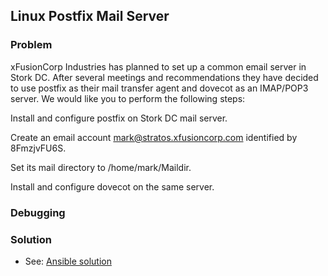 ## Linux Postfix Mail Server

### Problem

xFusionCorp Industries has planned to set up a common email server in Stork DC. After several meetings and recommendations they have decided to use postfix as their mail transfer agent and dovecot as an IMAP/POP3 server. We would like you to perform the following steps:

Install and configure postfix on Stork DC mail server.

Create an email account mark@stratos.xfusioncorp.com identified by 8FmzjvFU6S.

Set its mail directory to /home/mark/Maildir.

Install and configure dovecot on the same server.

### Debugging

### Solution

- See: [Ansible solution](./solution.yaml)
